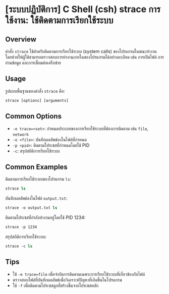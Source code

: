 # [ระบบปฏิบัติการ] C Shell (csh) strace การใช้งาน: ใช้ติดตามการเรียกใช้ระบบ

## Overview
คำสั่ง `strace` ใช้สำหรับติดตามการเรียกใช้ระบบ (system calls) ของโปรแกรมในขณะทำงาน โดยช่วยให้ผู้ใช้สามารถตรวจสอบการทำงานภายในของโปรแกรมได้อย่างละเอียด เช่น การเปิดไฟล์ การอ่านข้อมูล และการเชื่อมต่อเครือข่าย

## Usage
รูปแบบพื้นฐานของคำสั่ง `strace` คือ:

```csh
strace [options] [arguments]
```

## Common Options
- `-e trace=<set>`: กำหนดประเภทของการเรียกใช้ระบบที่ต้องการติดตาม เช่น `file`, `network`
- `-o <file>`: บันทึกผลลัพธ์ลงในไฟล์ที่กำหนด
- `-p <pid>`: ติดตามโปรเซสที่กำหนดโดยใช้ PID
- `-c`: สรุปสถิติการเรียกใช้ระบบ

## Common Examples
ติดตามการเรียกใช้ระบบของโปรแกรม `ls`:

```csh
strace ls
```

บันทึกผลลัพธ์ลงในไฟล์ `output.txt`:

```csh
strace -o output.txt ls
```

ติดตามโปรเซสที่กำลังทำงานอยู่โดยใช้ PID 1234:

```csh
strace -p 1234
```

สรุปสถิติการเรียกใช้ระบบ:

```csh
strace -c ls
```

## Tips
- ใช้ `-e trace=file` เพื่อจำกัดการติดตามเฉพาะการเรียกใช้ระบบที่เกี่ยวข้องกับไฟล์
- ตรวจสอบไฟล์ที่บันทึกผลลัพธ์เพื่อวิเคราะห์ปัญหาที่เกิดขึ้นในโปรแกรม
- ใช้ `-f` เพื่อติดตามโปรเซสลูกที่สร้างขึ้นจากโปรเซสหลัก